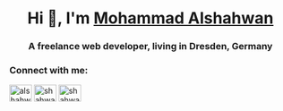 <h1 align="center">Hi 👋, I'm <a href="http://alshahwan.de/">Mohammad Alshahwan</a></h1>
<h3 align="center">A freelance web developer, living in Dresden, Germany</h3>

<h3 align="left">Connect with me:</h3>
<p align="left">
<a href="https://linkedin.com/in/alshahwan" target="blank"><img align="center" src="https://raw.githubusercontent.com/rahuldkjain/github-profile-readme-generator/master/src/images/icons/Social/linked-in-alt.svg" alt="alshahwan" height="30" width="40" /></a>
<a href="https://fb.com/shahwanoo" target="blank"><img align="center" src="https://raw.githubusercontent.com/rahuldkjain/github-profile-readme-generator/master/src/images/icons/Social/facebook.svg" alt="shahwanoo" height="30" width="40" /></a>
<a href="https://instagram.com/shahwano" target="blank"><img align="center" src="https://raw.githubusercontent.com/rahuldkjain/github-profile-readme-generator/master/src/images/icons/Social/instagram.svg" alt="shahwano" height="30" width="40" /></a>
</p>

